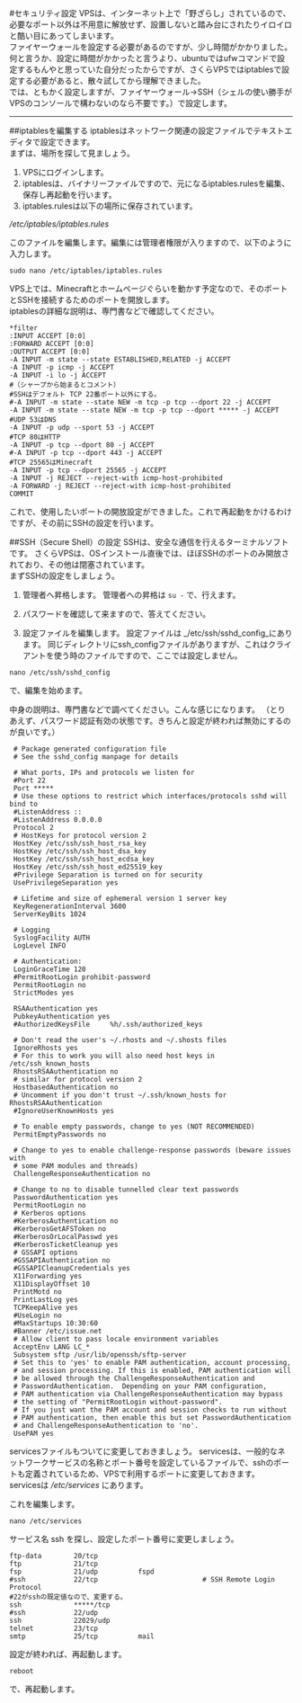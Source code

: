 #セキュリティ設定
 VPSは、インターネット上で「野ざらし」されているので、必要なポート以外は不用意に解放せず、設置しないと踏み台にされたりイロイロと酷い目にあってしまいます。  
 ファイヤーウォールを設定する必要があるのですが、少し時間がかかりました。  
 何と言うか、設定に時間がかかったと言うより、ubuntuではufwコマンドで設定するもんやと思っていた自分だったからですが、さくらVPSではiptablesで設定する必要があると、散々試してから理解できました。  
 では、ともかく設定しますが、ファイヤーウォール→SSH（シェルの使い勝手がVPSのコンソールで構わないのなら不要です。）で設定します。  

---
##iptablesを編集する
 iptablesはネットワーク関連の設定ファイルでテキストエディタで設定できます。  
 まずは、場所を探して見ましょう。

1. VPSにログインします。
1. iptablesは、バイナリーファイルですので、元になるiptables.rulesを編集、保存し再起動を行います。
1. iptables.rulesは以下の場所に保存されています。

_/etc/iptables/iptables.rules_  

このファイルを編集します。編集には管理者権限が入りますので、以下のように入力します。

```
sudo nano /etc/iptables/iptables.rules
```

VPS上では、Minecraftとホームページぐらいを動かす予定なので、そのポートとSSHを接続するためのポートを開放します。  
iptablesの詳細な説明は、専門書などで確認してください。
```
*filter
:INPUT ACCEPT [0:0]
:FORWARD ACCEPT [0:0]
:OUTPUT ACCEPT [0:0]
-A INPUT -m state --state ESTABLISHED,RELATED -j ACCEPT
-A INPUT -p icmp -j ACCEPT
-A INPUT -i lo -j ACCEPT
#（シャープから始まるとコメント）
#SSHはデフォルト TCP 22番ポート以外にする。
#-A INPUT -m state --state NEW -m tcp -p tcp --dport 22 -j ACCEPT
-A INPUT -m state --state NEW -m tcp -p tcp --dport ***** -j ACCEPT
#UDP 53はDNS
-A INPUT -p udp --sport 53 -j ACCEPT
#TCP 80はHTTP
-A INPUT -p tcp --dport 80 -j ACCEPT
#-A INPUT -p tcp --dport 443 -j ACCEPT
#TCP 25565はMinecraft
-A INPUT -p tcp --dport 25565 -j ACCEPT
-A INPUT -j REJECT --reject-with icmp-host-prohibited
-A FORWARD -j REJECT --reject-with icmp-host-prohibited
COMMIT
```

これで、使用したいポートの開放設定ができました。これで再起動をかけるわけですが、その前にSSHの設定を行います。

##SSH（Secure Shell）の設定
 SSHは、安全な通信を行えるターミナルソフトです。
 さくらVPSは、OSインストール直後では、ほぼSSHのポートのみ開放されており、その他は閉塞されています。  
 まずSSHの設定をしましょう。

1. 管理者へ昇格します。  管理者への昇格は
```su -```
で、行えます。

1. パスワードを確認して来ますので、答えてください。
1. 設定ファイルを編集します。  設定ファイルは _/etc/ssh/sshd_config_にあります。  同じディレクトリにssh_configファイルがありますが、これはクライアントを使う時のファイルですので、ここでは設定しません。

```
nano /etc/ssh/sshd_config
```

で、編集を始めます。

中身の説明は、専門書などで調べてください。こんな感じになります。  （とりあえず、パスワード認証有効の状態です。きちんと設定が終われば無効にするのが良いです。）

```
 # Package generated configuration file
 # See the sshd_config manpage for details

 # What ports, IPs and protocols we listen for
 #Port 22
 Port *****
 # Use these options to restrict which interfaces/protocols sshd will bind to
 #ListenAddress ::
 #ListenAddress 0.0.0.0
 Protocol 2
 # HostKeys for protocol version 2
 HostKey /etc/ssh/ssh_host_rsa_key
 HostKey /etc/ssh/ssh_host_dsa_key
 HostKey /etc/ssh/ssh_host_ecdsa_key
 HostKey /etc/ssh/ssh_host_ed25519_key
 #Privilege Separation is turned on for security
 UsePrivilegeSeparation yes

 # Lifetime and size of ephemeral version 1 server key
 KeyRegenerationInterval 3600
 ServerKeyBits 1024

 # Logging
 SyslogFacility AUTH
 LogLevel INFO

 # Authentication:
 LoginGraceTime 120
 #PermitRootLogin prohibit-password
 PermitRootLogin no
 StrictModes yes

 RSAAuthentication yes
 PubkeyAuthentication yes
 #AuthorizedKeysFile     %h/.ssh/authorized_keys

 # Don't read the user's ~/.rhosts and ~/.shosts files
 IgnoreRhosts yes
 # For this to work you will also need host keys in /etc/ssh_known_hosts
 RhostsRSAAuthentication no
 # similar for protocol version 2
 HostbasedAuthentication no
 # Uncomment if you don't trust ~/.ssh/known_hosts for RhostsRSAAuthentication
 #IgnoreUserKnownHosts yes

 # To enable empty passwords, change to yes (NOT RECOMMENDED)
 PermitEmptyPasswords no

 # Change to yes to enable challenge-response passwords (beware issues with
 # some PAM modules and threads)
 ChallengeResponseAuthentication no

 # Change to no to disable tunnelled clear text passwords
 PasswordAuthentication yes
 PermitRootLogin no
 # Kerberos options
 #KerberosAuthentication no
 #KerberosGetAFSToken no
 #KerberosOrLocalPasswd yes
 #KerberosTicketCleanup yes
 # GSSAPI options
 #GSSAPIAuthentication no
 #GSSAPICleanupCredentials yes
 X11Forwarding yes
 X11DisplayOffset 10
 PrintMotd no
 PrintLastLog yes
 TCPKeepAlive yes
 #UseLogin no
 #MaxStartups 10:30:60
 #Banner /etc/issue.net
 # Allow client to pass locale environment variables
 AcceptEnv LANG LC_*
 Subsystem sftp /usr/lib/openssh/sftp-server
 # Set this to 'yes' to enable PAM authentication, account processing,
 # and session processing. If this is enabled, PAM authentication will
 # be allowed through the ChallengeResponseAuthentication and
 # PasswordAuthentication.  Depending on your PAM configuration,
 # PAM authentication via ChallengeResponseAuthentication may bypass
 # the setting of "PermitRootLogin without-password".
 # If you just want the PAM account and session checks to run without
 # PAM authentication, then enable this but set PasswordAuthentication
 # and ChallengeResponseAuthentication to 'no'.
 UsePAM yes
```

servicesファイルもついてに変更しておきましょう。
servicesは、一般的なネットワークサービスの名称とポート番号を設定しているファイルで、sshのポートも定義されているため、VPSで利用するポートに変更しておきます。  servicesは _/etc/services_ にあります。

これを編集します。
```
nano /etc/services
```

サービス名 ssh を探し、設定したポート番号に変更しましょう。
```
ftp-data        20/tcp
ftp             21/tcp
fsp             21/udp          fspd
#ssh            22/tcp                          # SSH Remote Login Protocol
#22がsshの既定値なので、変更する。
ssh             *****/tcp
#ssh            22/udp
ssh             22029/udp
telnet          23/tcp
smtp            25/tcp          mail
```
設定が終われば、再起動します。

```
reboot
```
で、再起動します。

